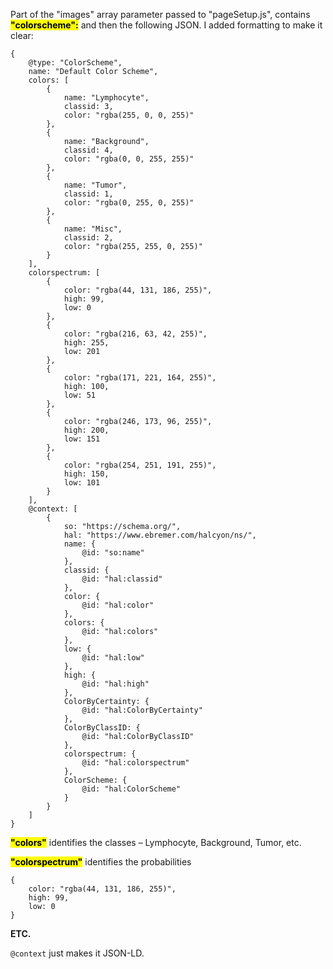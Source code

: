 Part of the "images" array parameter passed to "pageSetup.js", contains <mark>**"colorscheme":**</mark> and then the following JSON.  I added formatting to make it clear:

```jsonld
{
    @type: "ColorScheme", 
    name: "Default Color Scheme", 
    colors: [
        {
            name: "Lymphocyte", 
            classid: 3, 
            color: "rgba(255, 0, 0, 255)"
        }, 
        {
            name: "Background", 
            classid: 4, 
            color: "rgba(0, 0, 255, 255)"
        }, 
        {
            name: "Tumor", 
            classid: 1, 
            color: "rgba(0, 255, 0, 255)"
        }, 
        {
            name: "Misc", 
            classid: 2, 
            color: "rgba(255, 255, 0, 255)"
        }
    ], 
    colorspectrum: [
        {
            color: "rgba(44, 131, 186, 255)", 
            high: 99, 
            low: 0
        }, 
        {
            color: "rgba(216, 63, 42, 255)", 
            high: 255, 
            low: 201
        }, 
        {
            color: "rgba(171, 221, 164, 255)", 
            high: 100, 
            low: 51
        }, 
        {
            color: "rgba(246, 173, 96, 255)", 
            high: 200, 
            low: 151
        }, 
        {
            color: "rgba(254, 251, 191, 255)", 
            high: 150, 
            low: 101
        }
    ], 
    @context: [
        {
            so: "https://schema.org/", 
            hal: "https://www.ebremer.com/halcyon/ns/", 
            name: {
                @id: "so:name"
            }, 
            classid: {
                @id: "hal:classid"
            }, 
            color: {
                @id: "hal:color"
            }, 
            colors: {
                @id: "hal:colors"
            }, 
            low: {
                @id: "hal:low"
            }, 
            high: {
                @id: "hal:high"
            }, 
            ColorByCertainty: {
                @id: "hal:ColorByCertainty"
            }, 
            ColorByClassID: {
                @id: "hal:ColorByClassID"
            }, 
            colorspectrum: {
                @id: "hal:colorspectrum"
            }, 
            ColorScheme: {
                @id: "hal:ColorScheme"
            }
        }
    ]
}
```

<mark>**"colors"**</mark> identifies the classes &ndash; Lymphocyte, Background, Tumor, etc.

<mark>**"colorspectrum"**</mark> identifies the probabilities

```jsonld
{
    color: "rgba(44, 131, 186, 255)", 
    high: 99, 
    low: 0
}
```

**ETC.**

`@context` just makes it JSON-LD.
